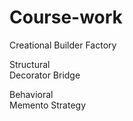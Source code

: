 # Course-work

Creational
  Builder
	Factory

Structural			
  Decorator
	Bridge

Behavioral			
  Memento
	Strategy
